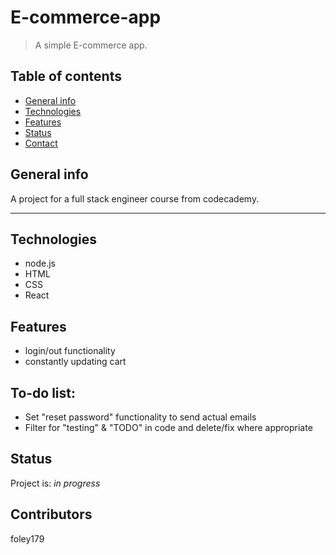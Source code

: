 # E-commerce-app
> A simple E-commerce app.

## Table of contents
* [General info](#general-info)
* [Technologies](#technologies)
* [Features](#features)
* [Status](#status)
* [Contact](#contact)

## General info
A project for a full stack engineer course from codecademy.

--------------------------------------------------------------

## Technologies
* node.js
* HTML
* CSS
* React

## Features
* login/out functionality
* constantly updating cart

## To-do list:
* Set "reset password" functionality to send actual emails
* Filter for "testing" & "TODO" in code and delete/fix where appropriate

## Status
Project is: _in progress_

## Contributors
foley179